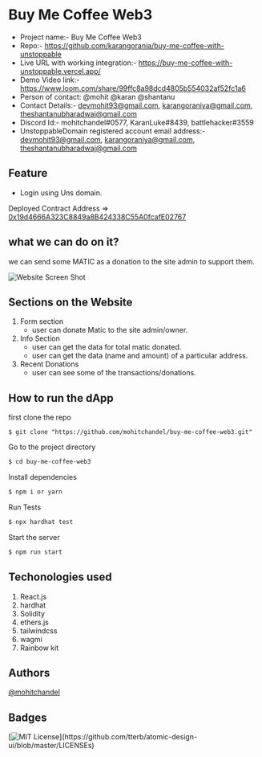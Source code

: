 # Buy Me Coffee Web3

- Project name:- Buy Me Coffee Web3
- Repo:- https://github.com/karangorania/buy-me-coffee-with-unstoppable
- Live URL with working integration:- https://buy-me-coffee-with-unstoppable.vercel.app/
- Demo Video link:- https://www.loom.com/share/99ffc8a98dcd4805b554032af52fc1a6
- Person of contact: @mohit @karan @shantanu
- Contact Details:- devmohit93@gmail.com, karangoraniya@gmail.com, theshantanubharadwaj@gmail.com
- Discord Id:-  mohitchandel#0577, KaranLuke#8439, battlehacker#3559
- UnstoppableDomain registered account email address:- devmohit93@gmail.com, karangoraniya@gmail.com, theshantanubharadwaj@gmail.com

## Feature

- Login using Uns domain.

Deployed Contract Address => [0x19d4666A323C8849a8B424338C55A0fcafE02767](https://polygonscan.com/address/0x19d4666A323C8849a8B424338C55A0fcafE02767)

## what we can do on it?

we can send some MATIC as a donation to the site admin to support them.

![Website Screen Shot](https://i.postimg.cc/pdnJScCd/Screenshot-2022-08-20-at-9-37-59-PM.png)

## Sections on the Website
1. Form section
    - user can donate Matic to the site admin/owner.
2. Info Section
    - user can get the data for total matic donated.
    - user can get the data (name and amount) of a particular address.
3. Recent Donations
    - user can see some of the transactions/donations.


## How to run the dApp

first clone the repo
```shell
$ git clone "https://github.com/mohitchandel/buy-me-coffee-web3.git"
```
Go to the project directory
```bash
$ cd buy-me-coffee-web3
```
Install dependencies
```bash
$ npm i or yarn
```
Run Tests
```bash
$ npx hardhat test
```
Start the server
```bash
$ npm run start
```


## Techonologies used

1. React.js 
2. hardhat
3. Solidity
4. ethers.js
5. tailwindcss
6. wagmi
7. Rainbow kit

## Authors
[@mohitchandel](https://www.github.com/mohitchandel)


## Badges
[![MIT License](https://img.shields.io/apm/l/atomic-design-ui.svg?)](https://github.com/tterb/atomic-design-ui/blob/master/LICENSEs)

